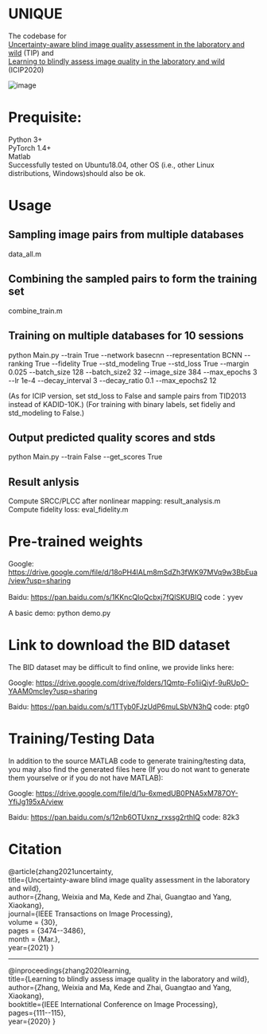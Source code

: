 # UNIQUE
The codebase for  
[Uncertainty-aware blind image quality assessment in the laboratory and wild](https://arxiv.org/pdf/2005.13983.pdf) (TIP) 
and  
[Learning to blindly assess image quality in the laboratory and wild](https://arxiv.org/pdf/1907.00516.pdf) (ICIP2020)  

![image](https://github.com/zwx8981/UNIQUE/blob/master/UNIQUE_framework.png)

# Prequisite:
Python 3+  
PyTorch 1.4+  
Matlab  
Successfully tested on Ubuntu18.04, other OS (i.e., other Linux distributions, Windows)should also be ok.

# Usage
## Sampling image pairs from multiple databases
data_all.m  
## Combining the sampled pairs to form the training set
combine_train.m  
## Training on multiple databases for 10 sessions
python Main.py --train True --network basecnn --representation BCNN --ranking True --fidelity True --std_modeling True --std_loss True --margin 0.025 --batch_size 128 --batch_size2 32 --image_size 384 --max_epochs 3 --lr 1e-4 --decay_interval 3 --decay_ratio 0.1 --max_epochs2 12 

(As for ICIP version, set std_loss to False and sample pairs from TID2013 instead of KADID-10K.)
(For training with binary labels, set fideliy and std_modeling to False.)
## Output predicted quality scores and stds
python Main.py --train False --get_scores True
## Result anlysis
Compute SRCC/PLCC after nonlinear mapping: result_analysis.m  
Compute fidelity loss: eval_fidelity.m

# Pre-trained weights
Google: https://drive.google.com/file/d/18oPH4lALm8mSdZh3fWK97MVq9w3BbEua/view?usp=sharing

Baidu: https://pan.baidu.com/s/1KKncQIoQcbxj7fQlSKUBIQ   code：yyev 

A basic demo: python demo.py

# Link to download the BID dataset
The BID dataset may be difficult to find online, we provide links here:

Google: https://drive.google.com/drive/folders/1Qmtp-Fo1iiQiyf-9uRUpO-YAAM0mcIey?usp=sharing

Baidu: https://pan.baidu.com/s/1TTyb0FJzUdP6muLSbVN3hQ  code: ptg0

# Training/Testing Data
In addition to the source MATLAB code to generate training/testing data, you may also find the generated files here (If you do not want to generate them yourselve or if you do not have MATLAB):

Google: https://drive.google.com/file/d/1u-6xmedUB0PNA5xM787OY-YfiJg195xA/view

Baidu: https://pan.baidu.com/s/12nb6OTUxnz_rxssg2rthIQ code: 82k3

# Citation
@article{zhang2021uncertainty,  
  title={Uncertainty-aware blind image quality assessment in the laboratory and wild},  
  author={Zhang, Weixia and Ma, Kede and Zhai, Guangtao and Yang, Xiaokang},  
  journal={IEEE Transactions on Image Processing},    
  volume    = {30},  
  pages = {3474--3486},  
  month = {Mar.},  
  year={2021}
}  
__________________________________________________________________________________________
@inproceedings{zhang2020learning,  
  title={Learning to blindly assess image quality in the laboratory and wild},  
  author={Zhang, Weixia and Ma, Kede and Zhai, Guangtao and Yang, Xiaokang},  
  booktitle={IEEE International Conference on Image Processing},  
  pages={111--115},  
  year={2020}
}

